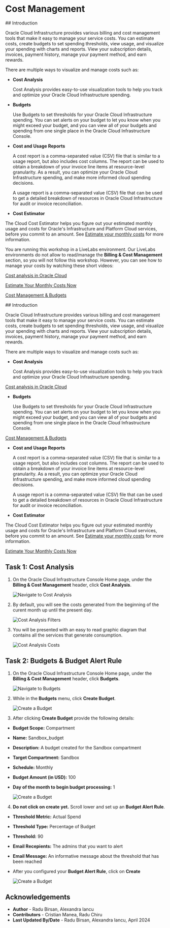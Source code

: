 # Cost Management

<if type="livelabs">
## Introduction

Oracle Cloud Infrastructure provides various billing and cost management tools that make it easy to manage your service costs. You can estimate costs, create budgets to set spending thresholds, view usage, and visualize your spending with charts and reports. View your subscription details, invoices, payment history, manage your payment method, and earn rewards.

There are multiple ways to visualize and manage costs such as:


- **Cost Analysis**

    Cost Analysis provides easy-to-use visualization tools to help you track and optimize your Oracle Cloud Infrastructure spending.

- **Budgets**

    Use Budgets to set thresholds for your Oracle Cloud Infrastructure spending. You can set alerts on your budget to let you know when you might exceed your budget, and you can view all of your budgets and spending from one single place in the Oracle Cloud Infrastructure Console.

- **Cost and Usage Reports**

    A cost report is a comma-separated value (CSV) file that is similar to a usage report, but also includes cost columns. The report can be used to obtain a breakdown of your invoice line items at resource-level granularity. As a result, you can optimize your Oracle Cloud Infrastructure spending, and make more informed cloud spending decisions.

    A usage report is a comma-separated value (CSV) file that can be used to get a detailed breakdown of resources in Oracle Cloud Infrastructure for audit or invoice reconciliation.

- **Cost Estimator**

 The Cloud Cost Estimator helps you figure out your estimated monthly usage and costs for Oracle's Infrastructure and Platform Cloud services, before you commit to an amount. See [Estimate your monthly costs](https://www.oracle.com/cloud/costestimator.html) for more information.

You are running this workshop in a LiveLabs environment. Our LiveLabs environments do not allow to read/manage the **Billing & Cost Management** section, so you will not follow this workshop. However, you can see how to manage your costs by watching these short videos:

 [Cost analysis in Oracle Cloud](youtube:n-pDlNorogQ)

 [Estimate Your Monthly Costs Now](youtube:bZHKGFA7Hs0)

 [Cost Management & Budgets](youtube:oyzSjskTsVY)
</if>

<if type="tenancy">
## Introduction

Oracle Cloud Infrastructure provides various billing and cost management tools that make it easy to manage your service costs. You can estimate costs, create budgets to set spending thresholds, view usage, and visualize your spending with charts and reports. View your subscription details, invoices, payment history, manage your payment method, and earn rewards.

There are multiple ways to visualize and manage costs such as:


- **Cost Analysis**

    Cost Analysis provides easy-to-use visualization tools to help you track and optimize your Oracle Cloud Infrastructure spending.

[Cost analysis in Oracle Cloud](youtube:n-pDlNorogQ)

- **Budgets**

    Use Budgets to set thresholds for your Oracle Cloud Infrastructure spending. You can set alerts on your budget to let you know when you might exceed your budget, and you can view all of your budgets and spending from one single place in the Oracle Cloud Infrastructure Console.

[Cost Management & Budgets](youtube:oyzSjskTsVY)

- **Cost and Usage Reports**

    A cost report is a comma-separated value (CSV) file that is similar to a usage report, but also includes cost columns. The report can be used to obtain a breakdown of your invoice line items at resource-level granularity. As a result, you can optimize your Oracle Cloud Infrastructure spending, and make more informed cloud spending decisions.

    A usage report is a comma-separated value (CSV) file that can be used to get a detailed breakdown of resources in Oracle Cloud Infrastructure for audit or invoice reconciliation.

- **Cost Estimator**

 The Cloud Cost Estimator helps you figure out your estimated monthly usage and costs for Oracle's Infrastructure and Platform Cloud services, before you commit to an amount. See [Estimate your monthly costs](https://www.oracle.com/cloud/costestimator.html) for more information.

[Estimate Your Monthly Costs Now](youtube:bZHKGFA7Hs0)

## Task 1: Cost Analysis

1. On the Oracle Cloud Infrastructure Console Home page, under the **Billing & Cost Management** header, click **Cost Analysis**.

    ![Navigate to Cost Analysis](images/cost_analyse_navigation.png " ")

2. By default, you will see the costs generated from the beginning of the curent month up until the present day.

    ![Cost Analysis Filters](images/cost_analyse_1.png " ")

3. You will be presented with an easy to read graphic diagram that contains all the services that generate consumption. 

    ![Cost Analysis Costs](images/cost_analyse_2.png " ")



## Task 2: Budgets & Budget Alert Rule


 1. On the Oracle Cloud Infrastructure Console Home page, under the **Billing & Cost Management** header, click **Budgets**.

    ![Navigate to Budgets](images/budgets_navigation.png " ")


2. While in the **Budgets** menu, click **Create Budget**.

    ![Create a Budget](images/budgets_create.png " ")


3. After clicking **Create Budget** provide the following details:

- **Budget Scope:** Compartment
- **Name:** Sandbox_budget
- **Description:** A budget created for the Sandbox compartment
- **Target Compartment:** Sandbox
- **Schedule:** Monthly
- **Budget Amount (in USD):** 100
- **Day of the month to begin budget processing:** 1

  ![Create a Budget](images/budgets_creation.png " ")


4. **Do not click on create yet.** Scroll lower and set up an **Budget Alert Rule**.

- **Threshold Metric:** Actual Spend
- **Threshold Type:** Percentage of Budget
- **Threshold:** 90
- **Email Recepients:** The admins that you want to alert
- **Email Message:** An informative message about the threshold that has been reached
- After you configured your **Budget Alert Rule**, click on **Create**

    ![Create a Budget](images/alert_creation.png " ") 

</if>

## Acknowledgements

- **Author** - Radu Birsan, Alexandra Iancu
- **Contributors** - Cristian Manea, Radu Chiru
- **Last Updated By/Date** - Radu Birsan, Alexandra Iancu, April 2024
